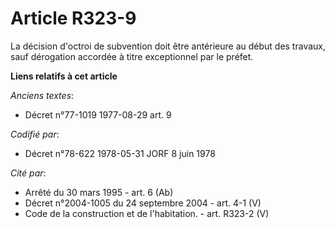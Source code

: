 # Article R323-9

La décision d'octroi de subvention doit être antérieure au début des travaux, sauf dérogation accordée à titre exceptionnel
par le préfet.

**Liens relatifs à cet article**

_Anciens textes_:

  - Décret n°77-1019 1977-08-29 art. 9

_Codifié par_:

  - Décret n°78-622 1978-05-31 JORF 8 juin 1978

_Cité par_:

  - Arrêté du 30 mars 1995 - art. 6 (Ab)
  - Décret n°2004-1005 du 24 septembre 2004 - art. 4-1 (V)
  - Code de la construction et de l'habitation. - art. R323-2 (V)
